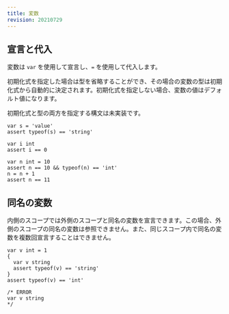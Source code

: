 ```yaml
---
title: 変数
revision: 20210729
---
```


## 宣言と代入

変数は `var` を使用して宣言し、`=` を使用して代入します。

初期化式を指定した場合は型を省略することができ、その場合の変数の型は初期化式から自動的に決定されます。初期化式を指定しない場合、変数の値はデフォルト値になります。

<unimplemented>
  初期化式と型の両方を指定する構文は未実装です。
</unimplemented>

```
var s = 'value'
assert typeof(s) == 'string'

var i int
assert i == 0

var n int = 10
assert n == 10 && typeof(n) == 'int'
n = n + 1
assert n == 11
```

## 同名の変数

内側のスコープでは外側のスコープと同名の変数を宣言できます。この場合、外側のスコープの同名の変数は参照できません。また、同じスコープ内で同名の変数を複数回宣言することはできません。

```
var v int = 1
{
  var v string
  assert typeof(v) == 'string'
}
assert typeof(v) == 'int'

/* ERROR
var v string
*/
```
